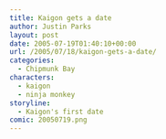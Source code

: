 ```yaml
---
title: Kaigon gets a date
author: Justin Parks
layout: post
date: 2005-07-19T01:40:10+00:00
url: /2005/07/18/kaigon-gets-a-date/
categories:
  - Chipmunk Bay
characters:
  - kaigon
  - ninja monkey
storyline:
  - Kaigon's first date
comic: 20050719.png
---
```

